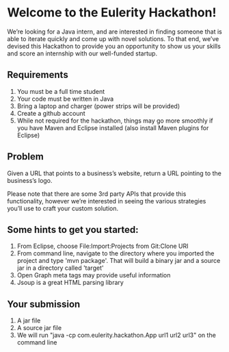 # Welcome to the Eulerity Hackathon!

We’re looking for a Java intern, and are interested in finding someone that is able to iterate quickly and come up with novel solutions. To that end, we’ve devised this Hackathon to provide you an opportunity to show us your skills and score an internship with our well-funded startup.

## Requirements
 1. You must be a full time student
 1. Your code must be written in Java
 1. Bring a laptop and charger (power strips will be provided)
 1. Create a github account
 1. While not required for the hackathon, things may go more smoothly if you have Maven and Eclipse installed (also install Maven plugins for Eclipse)
 
## Problem
Given a URL that points to a business’s website, return a URL pointing to the business’s logo.

Please note that there are some 3rd party APIs that provide this functionality, however we’re interested in seeing the various strategies you’ll use to craft your custom solution.

## Some hints to get you started:
 1. From Eclipse, choose File:Import:Projects from Git:Clone URI
 1. From command line, navigate to the directory where you imported the project and type 'mvn package'. That will build a binary jar and a source jar in a directory called 'target'
 1. Open Graph meta tags may provide useful information
 1. Jsoup is a great HTML parsing library


## Your submission
 1. A jar file
 1. A source jar file
 1. We will run "java -cp <pathtojar> com.eulerity.hackathon.App url1 url2 url3" on the command line
 

 